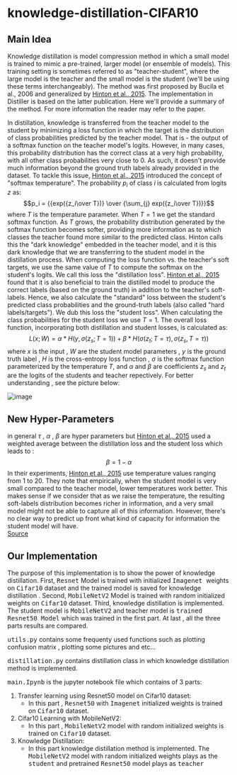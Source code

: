 # knowledge-distillation-CIFAR10
## Main Idea
Knowledge distillation is model compression method in which a small model is trained to mimic a pre-trained, larger model (or ensemble of models). This training setting is sometimes referred to as "teacher-student", where the large model is the teacher and the small model is the student (we'll be using these terms interchangeably).
The method was first proposed by Bucila et al., 2006 and generalized by [Hinton et al., 2015](https://arxiv.org/abs/1503.02531). The implementation in Distiller is based on the latter publication. Here we'll provide a summary of the method. For more information the reader may refer to the paper.

In distillation, knowledge is transferred from the teacher model to the student by minimizing a loss function in which the target is the distribution of class probabilities predicted by the teacher model. That is - the output of a softmax function on the teacher model's logits. However, in many cases, this probability distribution has the correct class at a very high probability, with all other class probabilities very close to 0. As such, it doesn't provide much information beyond the ground truth labels already provided in the dataset. To tackle this issue, [Hinton et al., 2015](https://arxiv.org/abs/1503.02531) introduced the concept of "softmax temperature".
The probability $p_i$ of class $i$ is calculated from logits $z$ as:
$$p_i = {{exp({z_i\over T})} \over {\sum_{j} exp({z_i\over T})}}$$
where $T$ is the temperature parameter. When $T=1$ we get the standard softmax function. As $T$ grows, the probability distribution generated by the softmax function becomes softer, providing more information as to which classes the teacher found more similar to the predicted class. Hinton calls this the "dark knowledge" embedded in the teacher model, and it is this dark knowledge that we are transferring to the student model in the distillation process. When computing the loss function vs. the teacher's soft targets, we use the same value of $T$
 to compute the softmax on the student's logits. We call this loss the "distillation loss".
 [Hinton et al., 2015](https://arxiv.org/abs/1503.02531) found that it is also beneficial to train the distilled model to produce the correct labels (based on the ground truth) in addition to the teacher's soft-labels. Hence, we also calculate the "standard" loss between the student's predicted class probabilities and the ground-truth labels (also called "hard labels/targets"). We dub this loss the "student loss". When calculating the class probabilities for the student loss we use $T=1$.
The overall loss function, incorporating both distillation and student losses, is calculated as:
$$L(x;W) = \alpha * H(y,\sigma(z_s;T = 1)) + \beta * H(\sigma(z_t;T = \tau) , \sigma(z_s , T = \tau)) $$
where $x$ is the input , $W$ are the student model parameters , $y$ is the ground truth label , $H$ is the cross-entropy loss function , $\sigma$ is the softmax function parameterized by the temperature $T$, and $\alpha$ and $\beta$ are coefficients  $z_s$ and $z_t$ are the logits of the students and teacher repectively. For better understanding , see the picture below:

![image](https://github.com/amirhosein-ziaei/knowledge-distillation-CIFAR10/assets/167971975/62d7362f-6d4e-4437-9652-2dc8a623f5ed)

## New Hyper-Parameters
in general $\tau$ , $\alpha$ , $\beta$ are hyper parameters but [Hinton et al., 2015](https://arxiv.org/abs/1503.02531) used a weighted average between the distillation loss and the student loss which leads to : $$\beta = 1 - \alpha$$
In their experiments, [Hinton et al., 2015](https://arxiv.org/abs/1503.02531) use temperature values ranging from 1 to 20. They note that empirically, when the student model is very small compared to the teacher model, lower temperatures work better. This makes sense if we consider that as we raise the temperature, the resulting soft-labels distribution becomes richer in information, and a very small model might not be able to capture all of this information. However, there's no clear way to predict up front what kind of capacity for information the student model will have.\
[Source](https://intellabs.github.io/distiller/knowledge_distillation.html)
## Our Implementation
The purpose of this implementation is to show the power of knowledge distillation. First, <kbd>Resnet</kbd> Model is trained with initialized <kbd>Imagenet </kbd> weights on <kbd>Cifar10</kbd> dataset and the trained model is saved for knowledge distillation . Second, <kbd>MobileNetV2</kbd> Model is trained with random initialized weights on <kbd>Cifar10</kbd> dataset. Third, knowledge distillation is implemented. The student model is <kbd>MobileNetV2</kbd> and teacher model is <kbd>trained Resnet50 Model</kbd> which was trained in the first part. At last , all the three parts results are compared.

<kbd>utils.py</kbd> contains some frequenty used functions such as plotting confusion matrix , plotting some pictures and etc...

<kbd>distillation.py</kbd> contains distillation class in which knowledge distillation method is implemented.

<kbd>main.Ipynb</kbd> is the jupyter notebook file which contains of 3 parts:
1. Transfer learning using Resnet50 model on Cifar10 dataset:
   - In this part , <kbd>Resnet50</kbd> with <kbd>Imagenet</kbd> initialized weights is trained on <kbd>Cifar10</kbd> dataset.
2. Cifar10 Learning with MobileNetV2:
   - In this part , <kbd>MobileNetV2</kbd> model with random initialized weights is trained on <kbd>Cifar10</kbd> dataset.
3. Knowledge Distillation:
   - In this part knowledge distillation method is implemented. The <kbd>MobileNetV2</kbd> model with random initialized weights  plays as the <kbd>student</kbd> and pretrained <kbd>Resnet50</kbd> model plays as <kbd>teacher</kbd> 
